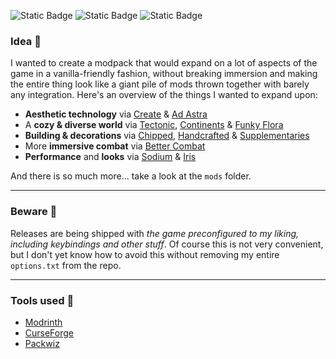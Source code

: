 ![Static Badge](https://img.shields.io/badge/Minecraft-1.19.2-a6e3a1?style=flat&logoColor=a6e3a1&labelColor=313244)
![Static Badge](https://img.shields.io/badge/Quilt-0.19.1-f5c2e7?style=flat&logoColor=f5c2e7&labelColor=313244)
![Static Badge](https://img.shields.io/badge/Mods-~150-fab387?style=flat&logoColor=fab387&labelColor=313244)
### Idea 🌾
I wanted to create a modpack that would expand on a lot of aspects of the game in a vanilla-friendly fashion, without breaking immersion and making the entire thing look like a giant pile of mods thrown together with barely any integration. Here's an overview of the things I wanted to expand upon:

- **Aesthetic technology** via [Create]() & [Ad Astra]()
- A **cozy & diverse world** via [Tectonic](), [Continents]() & [Funky Flora]()
- **Building & decorations** via [Chipped](), [Handcrafted]() & [Supplementaries]()
- More **immersive combat** via [Better Combat]()
- **Performance** and **looks** via [Sodium]() & [Iris]()

And there is so much more... take a look at the `mods` folder.

---

### Beware 🍁
Releases are being shipped with *the game preconfigured to my liking, including keybindings and other stuff*. Of course this is not very convenient, but I don't yet know how to avoid this without removing my entire `options.txt` from the repo.

---

### Tools used 🌱
- [Modrinth](https://modrinth.com/)
- [CurseForge](https://www.curseforge.com/)
- [Packwiz](https://packwiz.infra.link/)

